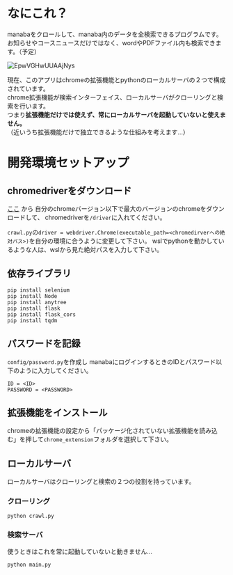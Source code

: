 # なにこれ？
manabaをクロールして、manaba内のデータを全検索できるプログラムです。  
お知らせやコースニュースだけではなく、wordやPDFファイル内も検索できます。（予定）  

![EpwVGHwUUAAjNys](https://user-images.githubusercontent.com/45098934/102771713-b63ef980-43c9-11eb-8146-a5f1175f7a81.png)


現在、このアプリはchromeの拡張機能とpythonのローカルサーバの２つで構成されています。  
chrome拡張機能が検索インターフェイス、ローカルサーバがクローリングと検索を行います。   
つまり**拡張機能だけでは使えず、常にローカルサーバを起動していないと使えません。**   
（近いうち拡張機能だけで独立できるような仕組みを考えます…）  


# 開発環境セットアップ
## chromedriverをダウンロード
[ここ](https://sites.google.com/a/chromium.org/chromedriver/downloads) から
自分のchromeバージョン以下で最大のバージョンのchromeをダウンロードして、 chromedriverを`/driver`に入れてください。

`crawl.py`の`driver = webdriver.Chrome(executable_path=<chromedirverへの絶対パス>)`を自分の環境に合うように変更して下さい。
wslでpythonを動かしているような人は、wslから見た絶対パスを入力して下さい。

## 依存ライブラリ
```
pip install selenium
pip install Node
pip install anytree
pip install flask
pip install flask_cors
pip install tqdm
```

## パスワードを記録
`config/password.py`を作成し manabaにログインするときのIDとパスワード以下のように入力してください。
```
ID = <ID>
PASSWORD = <PASSWORD>
```

## 拡張機能をインストール
chromeの拡張機能の設定から「パッケージ化されていない拡張機能を読み込む」を押して`chrome_extension`フォルダを選択して下さい。

## ローカルサーバ
ローカルサーバはクローリングと検索の２つの役割を持っています。
### クローリング
```
python crawl.py
```

### 検索サーバ
使うときはこれを常に起動していないと動きません…
```
python main.py
```
